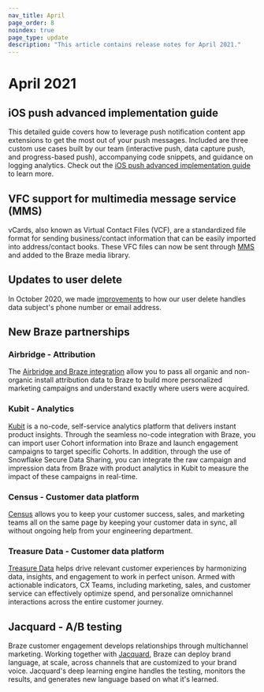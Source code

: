 ```yaml
---
nav_title: April
page_order: 8
noindex: true
page_type: update
description: "This article contains release notes for April 2021."
---
```

# April 2021

## iOS push advanced implementation guide

This detailed guide covers how to leverage push notification content app extensions to get the most out of your push messages. Included are three custom use cases built by our team (interactive push, data capture push, and progress-based push), accompanying code snippets, and guidance on logging analytics. Check out the [iOS push advanced implementation guide]({{site.baseurl}}/developer_guide/push_notifications/examples/?sdktab=swift) to learn more.

## VFC support for multimedia message service (MMS)

vCards, also known as Virtual Contact Files (VCF), are a standardized file format for sending business/contact information that can be easily imported into address/contact books. These VFC files can now be sent through [MMS]({{site.baseurl}}/user_guide/message_building_by_channel/sms/mms/create/) and added to the Braze media library. 

## Updates to user delete

In October 2020, we made [improvements]({{site.baseurl}}/help/release_notes/2020/october/) to how our user delete handles data subject's phone number or email address. 

## New Braze partnerships

### Airbridge - Attribution

The [Airbridge and Braze integration]({{site.baseurl}}/partners/message_orchestration/attribution/airbridge/) allow you to pass all organic and non-organic install attribution data to Braze to build more personalized marketing campaigns and understand exactly where users were acquired.
### Kubit - Analytics

[Kubit]({{site.baseurl}}/partners/data_and_analytics/analytics/kubit/) is a no-code, self-service analytics platform that delivers instant product insights. Through the seamless no-code integration with Braze, you can import user Cohort information into Braze and launch engagement campaigns to target specific Cohorts. In addition, through the use of Snowflake Secure Data Sharing, you can integrate the raw campaign and impression data from Braze with product analytics in Kubit to measure the impact of these campaigns in real-time. 

### Census - Customer data platform

[Census]({{site.baseurl}}/partners/data_and_infrastructure_agility/workflow_automation/census#census) allows you to keep your customer success, sales, and marketing teams all on the same page by keeping your customer data in sync, all without ongoing help from your engineering department.

### Treasure Data - Customer data platform

[Treasure Data]({{site.baseurl}}/partners/data_and_analytics/customer_data_platform/treasure_data/) helps drive relevant customer experiences by harmonizing data, insights, and engagement to work in perfect unison. Armed with actionable indicators, CX Teams, including marketing, sales, and customer service can effectively optimize spend, and personalize omnichannel interactions across the entire customer journey. 

## Jacquard - A/B testing

Braze customer engagement develops relationships through multichannel marketing. Working together with [Jacquard]({{site.baseurl}}/partners/message_personalization/dynamic_content/content_optimization_testing/jacquard/), Braze can deploy brand language, at scale, across channels that are customized to your brand voice. Jacquard's deep learning engine handles the testing, monitors the results, and generates new language based on what it's learned. 